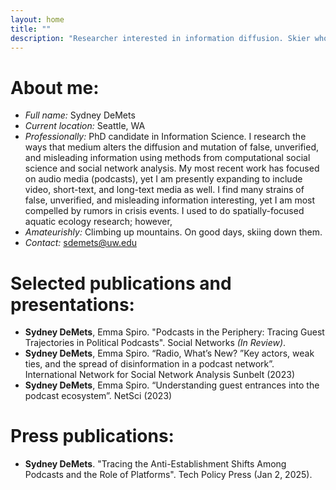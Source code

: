 ```yaml
---
layout: home
title: ""
description: "Researcher interested in information diffusion. Skier who is invested in ending the pink and teal tyranny of outdoor's women clothing."
---
```


# About me:

- *Full name:* Sydney DeMets
- *Current location:* Seattle, WA
- *Professionally:* PhD candidate in Information Science. I research the ways that medium alters the diffusion and mutation of false, unverified, and misleading information using methods from computational social science and social network analysis. My most recent work has focused on audio media (podcasts), yet I am presently expanding to include video, short-text, and long-text media as well. I find many strains of false, unverified, and misleading information interesting, yet I am most compelled by rumors in crisis events. I used to do spatially-focused aquatic ecology research; however,
- *Amateurishly:* Climbing up mountains. On good days, skiing down them.
- *Contact:* sdemets@uw.edu

# Selected publications and presentations:

- **Sydney DeMets**, Emma Spiro. "Podcasts in the Periphery: Tracing Guest Trajectories in Political Podcasts". Social Networks *(In Review)*.
- **Sydney DeMets**, Emma Spiro. “Radio, What’s New? ”Key actors, weak ties, and the spread of disinformation in a podcast network”. International Network for Social Network Analysis Sunbelt (2023)
- **Sydney DeMets**, Emma Spiro. “Understanding guest entrances into the podcast ecosystem”. NetSci (2023)

# Press publications:
- **Sydney DeMets**. "Tracing the Anti-Establishment Shifts Among Podcasts and the Role of Platforms". Tech Policy Press (Jan 2, 2025).

